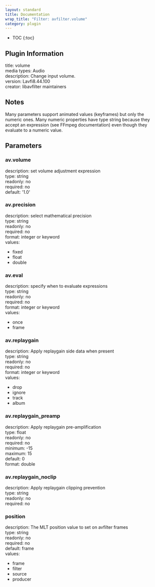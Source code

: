 ```yaml
---
layout: standard
title: Documentation
wrap_title: "Filter: avfilter.volume"
category: plugin
---
```

* TOC
{:toc}

## Plugin Information

title: volume  
media types:
Audio  
description: Change input volume.  
version: Lavfi8.44.100  
creator: libavfilter maintainers  

## Notes

Many parameters support animated values (keyframes) but only the numeric ones. Many numeric properties have type string because they accept an expression (see FFmpeg documentation) even though they evaluate to a numeric value.

## Parameters

### av.volume

  
description:
set volume adjustment expression  
type: string  
readonly: no  
required: no  
default: '1.0'  

### av.precision

  
description:
select mathematical precision  
type: string  
readonly: no  
required: no  
format: integer or keyword  
values:  

* fixed
* float
* double

### av.eval

  
description:
specify when to evaluate expressions  
type: string  
readonly: no  
required: no  
format: integer or keyword  
values:  

* once
* frame

### av.replaygain

  
description:
Apply replaygain side data when present  
type: string  
readonly: no  
required: no  
format: integer or keyword  
values:  

* drop
* ignore
* track
* album

### av.replaygain_preamp

  
description:
Apply replaygain pre-amplification  
type: float  
readonly: no  
required: no  
minimum: -15  
maximum: 15  
default: 0  
format: double  

### av.replaygain_noclip

  
description:
Apply replaygain clipping prevention  
type: string  
readonly: no  
required: no  

### position

  
description:
The MLT position value to set on avfilter frames  
type: string  
readonly: no  
required: no  
default: frame  
values:  

* frame
* filter
* source
* producer

